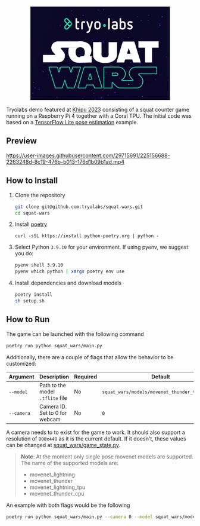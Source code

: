 <p align="center">
  <img src="logo.png" alt="Squat Wars"/>
</p>

Tryolabs demo featured at [Khipu 2023](https://khipu.ai/) consisting of a squat counter game running on a Raspberry Pi 4 together with a Coral TPU. The initial code was based on a [TensorFlow Lite pose estimation](https://github.com/tensorflow/examples/tree/master/lite/examples/pose_estimation/raspberry_pi) example.

## Preview

https://user-images.githubusercontent.com/29715691/225156688-2263248d-8c19-476b-b013-176d1b09b1ad.mp4

## How to Install

1. Clone the repository

   ```bash
   git clone git@github.com:tryolabs/squat-wars.git
   cd squat-wars
   ```

2. Install [poetry](https://python-poetry.org/docs/#installing-with-the-official-installer)

   ```
   curl -sSL https://install.python-poetry.org | python -
   ```

3. Select Python `3.9.10` for your environment. If using pyenv, we suggest you do:
   ```bash
   pyenv shell 3.9.10
   pyenv which python | xargs poetry env use
   ```
4. Install dependencies and download models
   ```bash
   poetry install
   sh setup.sh
   ```

## How to Run

The game can be launched with the following command

```bash
poetry run python squat_wars/main.py
```

Additionally, there are a couple of flags that allow the behavior to be customized:

| Argument   | Description                      | Required | Default                                        |
| ---------- | -------------------------------- | -------- | ---------------------------------------------- |
| `--model`  | Path to the model `.tflite` file | No       | `squat_wars/models/movenet_thunder_tpu.tflite` |
| `--camera` | Camera ID. Set to 0 for webcam   | No       | `0`                                            |

A camera needs to to exist for the game to work. It should also support a resolution of `800x448` as it is the current default. If it doesn't, these values can be changed at [squat_wars/game_state.py](squat_wars/game_state.py).

> **Note**: At the moment only single pose movenet models are supported. The name of the supported models are:
>
> - movenet_lightning
> - movenet_thunder
> - movenet_lightning_tpu
> - movenet_thunder_cpu

An example with both flags would be the following

```bash
poetry run python squat_wars/main.py --camera 0 --model squat_wars/models/movenet_lightning.tflite
```
